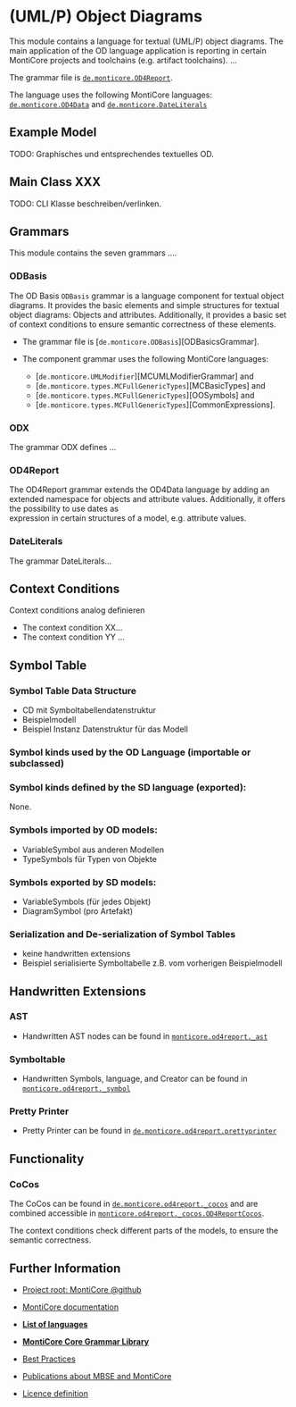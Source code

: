 <!-- (c) https://github.com/MontiCore/monticore -->

<!-- Beta-version: This is intended to become a MontiCore stable explanation. -->

# (UML/P) Object Diagrams

This module contains a language for textual (UML/P) object diagrams. 
The main application of the OD language application is 
reporting in certain MontiCore projects and toolchains (e.g. 
artifact toolchains). ...

The grammar file is [`de.monticore.OD4Report`][OD4Report].

The language uses the following MontiCore languages:  
 [`de.monticore.OD4Data`][OD4Data] and
 [`de.monticore.DateLiterals`][DateLiterals]


## Example Model
TODO: Graphisches und entsprechendes textuelles OD.

## Main Class XXX
TODO: CLI Klasse beschreiben/verlinken.

## Grammars

This module contains the  seven grammars .... 

### ODBasis
The OD Basis `ODBasis` grammar is a language component for textual 
object diagrams. It provides the basic elements and simple
structures for textual object diagrams: Objects and attributes. 
Additionally, it provides a basic set of context conditions to 
ensure semantic correctness of these elements. 

* The grammar file is [`de.monticore.ODBasis`][ODBasicsGrammar].

* The component grammar uses the following MontiCore languages:
  * [`de.monticore.UMLModifier`][MCUMLModifierGrammar] and  
  * [`de.monticore.types.MCFullGenericTypes`][MCBasicTypes] and
  * [`de.monticore.types.MCFullGenericTypes`][OOSymbols] and
  * [`de.monticore.types.MCFullGenericTypes`][CommonExpressions].

### ODX
The grammar ODX defines ...

### OD4Report 
The OD4Report grammar extends the OD4Data language by adding an 
extended namespace for objects and attribute values. 
Additionally, it offers the possibility to use dates as  
expression in certain structures of a model, e.g. attribute values. 

### DateLiterals
The grammar DateLiterals...

## Context Conditions

Context conditions analog definieren
- The context condition XX...
- The context condition YY ...

## Symbol Table

### Symbol Table Data Structure
- CD mit Symboltabellendatenstruktur
- Beispielmodell
- Beispiel Instanz Datenstruktur für das Modell 

### Symbol kinds used by the OD Language (importable or subclassed)

### Symbol kinds defined by the SD language (exported):
None.

### Symbols imported by OD models:
- VariableSymbol aus anderen Modellen
- TypeSymbols für Typen von Objekte

### Symbols exported by SD models:
- VariableSymbols (für jedes Objekt)
- DiagramSymbol (pro Artefakt)

### Serialization and De-serialization of Symbol Tables
- keine handwritten extensions
- Beispiel serialisierte Symboltabelle z.B. vom vorherigen Beispielmodell

## Handwritten Extensions
### AST
- Handwritten AST nodes can be found in [`monticore.od4report._ast`][_ast]
### Symboltable
- Handwritten Symbols, language, and Creator can be found in [`monticore.od4report._symbol`][_symboltable]
### Pretty Printer
- Pretty Printer can be found in [`de.monticore.od4report.prettyprinter`][prettyprinter]

## Functionality
### CoCos
The CoCos can be found in [`de.monticore.od4report._cocos`][_cocos] and are combined
accessible in [`monticore.od4report._cocos.OD4ReportCocos`][OD4ReportCocos].

The context conditions check different parts of the models, to ensure the semantic correctness.

[OD4Report]: https://git.rwth-aachen.de/monticore/languages/od/-/blob/master/src/main/grammars/de/monticore/DateLiterals.mc4
[DateLiterals]: https://git.rwth-aachen.de/monticore/languages/od/-/blob/master/src/main/grammars/de/monticore/DateLiterals.mc4
[OD4Data]: https://git.rwth-aachen.de/monticore/monticore/-/blob/dev/monticore-grammar/src/main/grammars/de/monticore/types/MCFullGenericTypes.mc4
[_ast]: https://git.rwth-aachen.de/monticore/languages/od/-/tree/master/src/main/java/de/monticore/od4report/_ast
[_symboltable]: https://git.rwth-aachen.de/monticore/languages/od/-/tree/master/src/main/java/de/monticore/od4report/_symboltable
[prettyprinter]: https://git.rwth-aachen.de/monticore/languages/od/-/blob/master/src/main/java/de/monticore/od4report/prettyprinter/
[_cocos]: https://git.rwth-aachen.de/monticore/languages/od/-/tree/master/src/main/java/de/monticore/od4report/_cocos
[OD4ReportCocos]: https://git.rwth-aachen.de/monticore/languages/od/-/blob/master/src/main/java/de/monticore/od4report/_cocos/OD4ReportCocos.java

## Further Information

* [Project root: MontiCore @github](https://github.com/MontiCore/monticore)
* [MontiCore documentation](http://www.monticore.de/)

* [**List of languages**](https://git.rwth-aachen.de/monticore/monticore/-/blob/dev/docs/Languages.md)
* [**MontiCore Core Grammar Library**](https://git.rwth-aachen.de/monticore/monticore/blob/dev/monticore-grammar/src/main/grammars/de/monticore/Grammars.md)
* [Best Practices](BestPractices.md)
* [Publications about MBSE and MontiCore](https://www.se-rwth.de/publications/)

* [Licence definition](https://github.com/MontiCore/monticore/blob/master/00.org/Licenses/LICENSE-MONTICORE-3-LEVEL.md)

